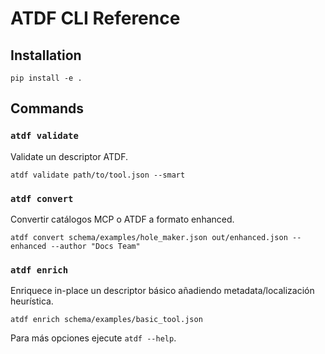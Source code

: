 ﻿# ATDF CLI Reference

## Installation
```
pip install -e .
```

## Commands

### `atdf validate`
Validate un descriptor ATDF.
```
atdf validate path/to/tool.json --smart
```

### `atdf convert`
Convertir catálogos MCP o ATDF a formato enhanced.
```
atdf convert schema/examples/hole_maker.json out/enhanced.json --enhanced --author "Docs Team"
```

### `atdf enrich`
Enriquece in-place un descriptor básico añadiendo metadata/localización heurística.
```
atdf enrich schema/examples/basic_tool.json
```

Para más opciones ejecute `atdf --help`.
